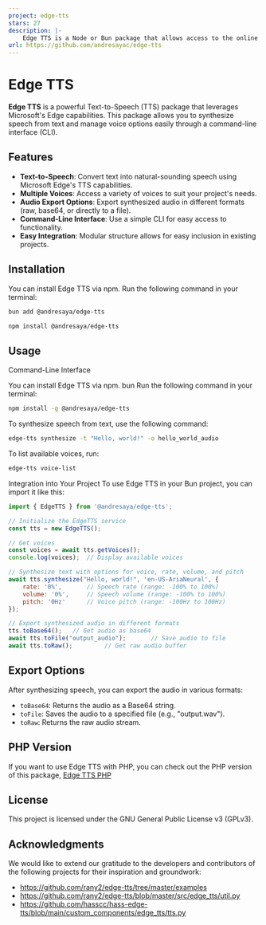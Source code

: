 ```yaml
---
project: edge-tts
stars: 27
description: |-
    Edge TTS is a Node or Bun package that allows access to the online text-to-speech service used by Microsoft Edge without the need for Microsoft Edge, Windows, or an API key.
url: https://github.com/andresayac/edge-tts
---
```


# Edge TTS

**Edge TTS** is a powerful Text-to-Speech (TTS) package that leverages Microsoft's Edge capabilities. This package allows you to synthesize speech from text and manage voice options easily through a command-line interface (CLI).

## Features

- **Text-to-Speech**: Convert text into natural-sounding speech using Microsoft Edge's TTS capabilities.
- **Multiple Voices**: Access a variety of voices to suit your project's needs.
- **Audio Export Options**: Export synthesized audio in different formats (raw, base64, or directly to a file).
- **Command-Line Interface**: Use a simple CLI for easy access to functionality.
- **Easy Integration**: Modular structure allows for easy inclusion in existing projects.

## Installation

You can install Edge TTS via npm. Run the following command in your terminal:

```bash
bun add @andresaya/edge-tts
```
```bash
npm install @andresaya/edge-tts
```


## Usage
Command-Line Interface

You can install Edge TTS via npm. bun  Run the following command in your terminal:

```bash
npm install -g @andresaya/edge-tts
```

To synthesize speech from text, use the following command:
```bash
edge-tts synthesize -t "Hello, world!" -o hello_world_audio
```

To list available voices, run:

```bash
edge-tts voice-list
```

Integration into Your Project
To use Edge TTS in your Bun project, you can import it like this:

```js
import { EdgeTTS } from '@andresaya/edge-tts';

// Initialize the EdgeTTS service
const tts = new EdgeTTS();

// Get voices
const voices = await tts.getVoices();  
console.log(voices);  // Display available voices

// Synthesize text with options for voice, rate, volume, and pitch
await tts.synthesize("Hello, world!", 'en-US-AriaNeural', {
    rate: '0%',       // Speech rate (range: -100% to 100%)
    volume: '0%',     // Speech volume (range: -100% to 100%)
    pitch: '0Hz'      // Voice pitch (range: -100Hz to 100Hz)
});

// Export synthesized audio in different formats
tts.toBase64();   // Get audio as base64
await tts.toFile("output_audio");       // Save audio to file
await tts.toRaw();         // Get raw audio buffer
```

## Export Options
After synthesizing speech, you can export the audio in various formats:

- `toBase64`: Returns the audio as a Base64 string.
- `toFile`: Saves the audio to a specified file (e.g., "output.wav").
- `toRaw`: Returns the raw audio stream.

## PHP Version
If you want to use Edge TTS with PHP, you can check out the PHP version of this package, [Edge TTS PHP](https://github.com/andresayac/edge-tts-php)


## License
This project is licensed under the GNU General Public License v3 (GPLv3).

## Acknowledgments

We would like to extend our gratitude to the developers and contributors of the following projects for their inspiration and groundwork:

* https://github.com/rany2/edge-tts/tree/master/examples
* https://github.com/rany2/edge-tts/blob/master/src/edge_tts/util.py
* https://github.com/hasscc/hass-edge-tts/blob/main/custom_components/edge_tts/tts.py
